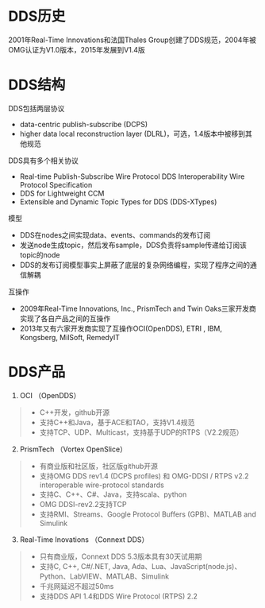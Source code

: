 # DDS历史
2001年Real-Time Innovations和法国Thales Group创建了DDS规范，2004年被OMG认证为V1.0版本，2015年发展到V1.4版

# DDS结构
DDS包括两层协议

* data-centric publish-subscribe (DCPS)
* higher data local reconstruction layer (DLRL)，可选，1.4版本中被移到其他规范

DDS具有多个相关协议
* Real-time Publish-Subscribe Wire Protocol DDS Interoperability Wire Protocol Specification
* DDS for Lightweight CCM
* Extensible and Dynamic Topic Types for DDS (DDS-XTypes)

模型
* DDS在nodes之间实现data、events、commands的发布订阅
* 发送node生成topic，然后发布sample，DDS负责将sample传递给订阅该topic的node
* DDS的发布订阅模型事实上屏蔽了底层的复杂网络编程，实现了程序之间的通信解耦

互操作
* 2009年Real-Time Innovations, Inc., PrismTech and Twin Oaks三家开发商实现了各自产品之间的互操作
* 2013年又有六家开发商实现了互操作OCI(OpenDDS),  ETRI , IBM, Kongsberg, MilSoft, RemedyIT    

# DDS产品

1. OCI （OpenDDS）
>* C++开发，github开源
>* 支持C++和Java，基于ACE和TAO，支持V1.4规范
>* 支持TCP、UDP、Multicast，支持基于UDP的RTPS（V2.2规范）

2. PrismTech （Vortex OpenSlice）
>* 有商业版和社区版，社区版github开源
>* 支持OMG DDS rev1.4 (DCPS profiles) 和 OMG-DDSI / RTPS v2.2 interoperable wire-protocol standards
>* 支持C、C++、C#、Java，支持scala、python
>* OMG DDSI-rev2.2支持TCP
>* 支持RMI、Streams、Google Protocol Buffers (GPB)、MATLAB and Simulink

3. Real-Time Inovations （Connext DDS）
>* 只有商业版，Connext DDS 5.3版本具有30天试用期
>* 支持C, C++, C#/.NET, Java, Ada、Lua、JavaScript(node.js)、Python、LabVIEW、MATLAB、Simulink
>* 千兆网延迟不超过50ms
>* 支持DDS API 1.4和DDS Wire Protocol (RTPS) 2.2 
